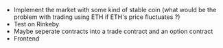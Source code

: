 -   Implement the market with some kind of stable coin (what would be the problem with trading using ETH if ETH's price fluctuates ?)
-   Test on Rinkeby
-   Maybe seperate contracts into a trade contract and an option contract
-   Frontend
